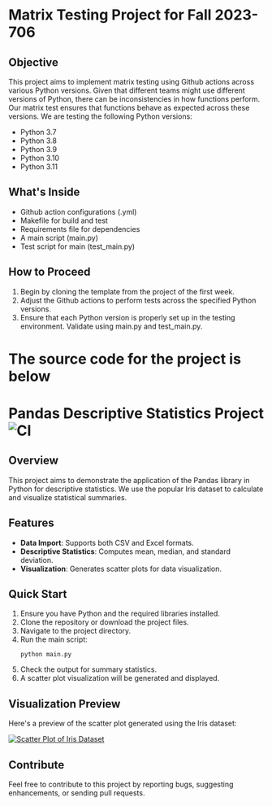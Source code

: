 # Matrix Testing Project for Fall 2023-706

## Objective
This project aims to implement matrix testing using Github actions across various Python versions. Given that different teams might use different versions of Python, there can be inconsistencies in how functions perform. Our matrix test ensures that functions behave as expected across these versions. We are testing the following Python versions:
- Python 3.7
- Python 3.8
- Python 3.9
- Python 3.10
- Python 3.11

## What's Inside
- Github action configurations (.yml)
- Makefile for build and test
- Requirements file for dependencies
- A main script (main.py)
- Test script for main (test_main.py)

## How to Proceed
1. Begin by cloning the template from the project of the first week.
2. Adjust the Github actions to perform tests across the specified Python versions.
3. Ensure that each Python version is properly set up in the testing environment. Validate using main.py and test_main.py.

# The source code for the project is below

# Pandas Descriptive Statistics Project ![CI](https://github.com/nogibjj/ids706-week2-panda/actions/workflows/ci.yml/badge.svg)

## Overview

This project aims to demonstrate the application of the Pandas library in Python for descriptive statistics. We use the popular Iris dataset to calculate and visualize statistical summaries.

## Features

- **Data Import**: Supports both CSV and Excel formats.
- **Descriptive Statistics**: Computes mean, median, and standard deviation.
- **Visualization**: Generates scatter plots for data visualization.

## Quick Start

1. Ensure you have Python and the required libraries installed.
2. Clone the repository or download the project files.
3. Navigate to the project directory.
4. Run the main script:
   ```
   python main.py
   ```
5. Check the output for summary statistics.
6. A scatter plot visualization will be generated and displayed.

## Visualization Preview

Here's a preview of the scatter plot generated using the Iris dataset:

[![Scatter Plot of Iris Dataset](scatter_plot.png)](scatter_plot.png)

## Contribute

Feel free to contribute to this project by reporting bugs, suggesting enhancements, or sending pull requests.